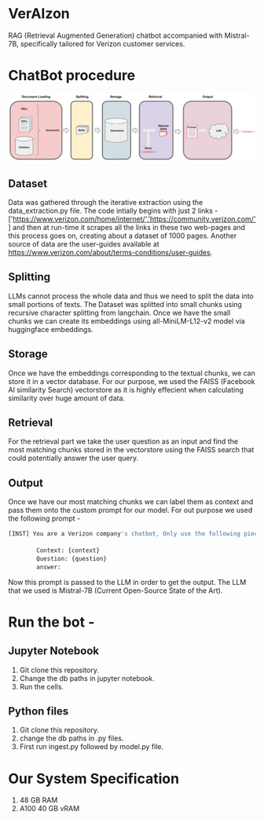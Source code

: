# VerAIzon
RAG (Retrieval Augmented Generation) chatbot accompanied with Mistral-7B, specifically tailored for Verizon customer services.

# ChatBot procedure

<img align="center" src="images/workflow.png" alt="Workflow">


## Dataset
Data was gathered through the iterative extraction using the data_extraction.py file. The code intially begins with just 2 links - ['https://www.verizon.com/home/internet/','https://community.verizon.com/'] and then at run-time it scrapes all the links in these two web-pages and this process goes on, creating about a dataset of 1000 pages. Another source of data are the user-guides available at https://www.verizon.com/about/terms-conditions/user-guides.

## Splitting
LLMs cannot process the whole data and thus we need to split the data into small portions of texts. The Dataset was splitted into small chunks using recursive character splitting from langchain. Once we have the small chunks we can create its embeddings using all-MiniLM-L12-v2 model via huggingface embeddings.

## Storage
Once we have the embeddings corresponding to the textual chunks, we can store it in a vector database. For our purpose, we used the FAISS (Facebook AI similarity Search) vectorstore as it is highly effecient when calculating similarity over huge amount of data.

## Retrieval
For the retrieval part we take the user question as an input and find the most matching chunks stored in the vectorstore using the FAISS search that could potentially answer the user query.

## Output
Once we have our most matching chunks we can label them as context and pass them onto the custom prompt for our model. For out purpose we used the following prompt -
```py
[INST] You are a Verizon company's chatbot, Only use the following pieces of context to answer the user's question. If the answer is not present in context, just say that you don't know and display the following link "https://www.verizon.com/support/residential/contact-us/contactuslanding.htm", don't try to make up an answer.[/INST]

        Context: {context}
        Question: {question}
        answer: 
```
Now this prompt is passed to the LLM in order to get the output. The LLM that we used is Mistral-7B (Current Open-Source State of the Art).

# Run the bot - 
## Jupyter Notebook
1. Git clone this repository.
2. Change the db paths in jupyter notebook.
3. Run the cells.

## Python files
1. Git clone this repository.
2. change the db paths in .py files.
3. First run ingest.py followed by model.py file.

# Our System Specification

1. 48 GB RAM
2. A100 40 GB vRAM